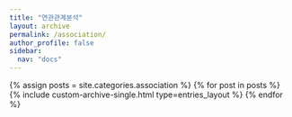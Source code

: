 ```yaml
---
title: "연관관계분석"
layout: archive
permalink: /association/
author_profile: false
sidebar:
  nav: "docs"
---
```

<!-- 카테고리가 동일분류로 된것 만큼 루프 -->
{% assign posts = site.categories.association %}
  {% for post in posts %}
    {% include custom-archive-single.html type=entries_layout %}
  {% endfor %}
  
